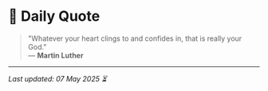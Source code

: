 # 📜 Daily Quote

> "Whatever your heart clings to and confides in, that is really your God."  
> — **Martin Luther**

---

_Last updated: 07 May 2025 ⏳_
